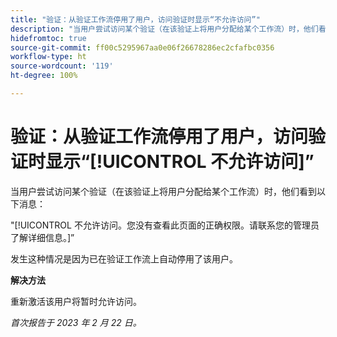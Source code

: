 ```yaml
---
title: "验证：从验证工作流停用了用户，访问验证时显示“不允许访问”"
description: "当用户尝试访问某个验证（在该验证上将用户分配给某个工作流）时，他们看到一条“不允许访问”消息。"
hidefromtoc: true
source-git-commit: ff00c5295967aa0e06f26678286ec2cfafbc0356
workflow-type: ht
source-wordcount: '119'
ht-degree: 100%

---
```



# 验证：从验证工作流停用了用户，访问验证时显示“[!UICONTROL 不允许访问]”

<!--This is on both the WF and WFP TOCs-->

当用户尝试访问某个验证（在该验证上将用户分配给某个工作流）时，他们看到以下消息：

&quot;[!UICONTROL 不允许访问。您没有查看此页面的正确权限。请联系您的管理员了解详细信息。]”

发生这种情况是因为已在验证工作流上自动停用了该用户。

**解决方法**

重新激活该用户将暂时允许访问。

_首次报告于 2023 年 2 月 22 日。_

